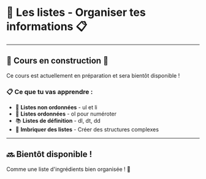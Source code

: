 # 🍳 Les listes - Organiser tes informations 📋

---

## 🚧 Cours en construction 🚧

Ce cours est actuellement en préparation et sera bientôt disponible !

### 📋 Ce que tu vas apprendre :

- 📝 **Listes non ordonnées** - ul et li
- 🔢 **Listes ordonnées** - ol pour numéroter
- 📚 **Listes de définition** - dl, dt, dd
- 🎯 **Imbriquer des listes** - Créer des structures complexes

---

## 🔜 Bientôt disponible !

Comme une liste d'ingrédients bien organisée ! 🚀
